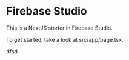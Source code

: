 # Firebase Studio

This is a NextJS starter in Firebase Studio.

To get started, take a look at src/app/page.tsx.

dfsd
